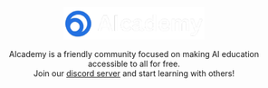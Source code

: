 <p align="center">
  <a href="https://aicademyorg.netlify.app/">
    <img src="/profile/logo.png" width="250px" />
  </a>
</p>
<p align="center">AIcademy is a friendly community focused on making AI education accessible to all for free.
<br/>Join our <a href="https://discord.com/invite/bxnwugmNZg">discord server</a> and start learning with others!
</p>
